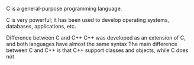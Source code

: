 C is a general-purpose programming language.

C is very powerful; it has been used to develop operating systems, databases, applications, etc.

Difference between C and C++
C++ was developed as an extension of C, and both languages have almost the same syntax
The main difference between C and C++ is that C++ support classes and objects, while C does not
